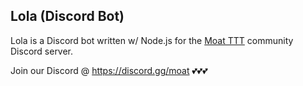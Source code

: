 ## Lola (Discord Bot)
Lola is a Discord bot written w/ Node.js for the [Moat TTT](https://moat.gg/) community Discord server. 

Join our Discord @ https://discord.gg/moat 💕💕💕
